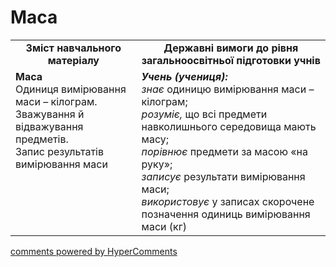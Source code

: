 <div id="hypercomments_widget" class="js-hypercomments-widget invisible"></div>

# Маса
<table>
  <tr>
    <td width="40%" align="center"><b>Зміст навчального матеріалу<b></td>
    <td width="60%" align="center"><b>Державні вимоги до рівня загальноосвітньої підготовки учнів</b></td>
  </tr>
  <tr>
    <td width="40%" style="vertical-align:top !important;"><b>Маса</b><br>
Одиниця вимірювання маси – кілограм.<br>
Зважування й відважування предметів.<br>
Запис результатів вимірювання маси<br></td>
    <td width="60%" style="vertical-align:top !important;"><i><b>Учень (учениця):</b></i><br>
<i>знає</i>  одиницю вимірювання маси – кілограм;<br>
<i>розуміє,</i> що всі предмети навколишнього середовища мають масу;<br>
<i>порівнює</i> предмети за масою «на руку»;<br>
<i>записує</i> результати вимірювання маси;<br>
<i>використовує</i> у записах скорочене позначення одиниць вимірювання маси (кг)<br></td>
  </tr>
</table>

<div class="js-hypercomments-container">
    <a href="http://hypercomments.com" class="hc-link" title="comments widget">comments powered by HyperComments</a>
</div>